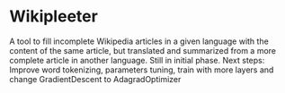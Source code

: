 # Wikipleeter
A tool to fill incomplete Wikipedia articles in a given language with the content of the same article, but translated and summarized from a more complete article in another language. Still in initial phase.
Next steps: Improve word tokenizing, parameters tuning, train with more layers and change GradientDescent to AdagradOptimizer
